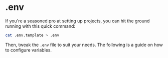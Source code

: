 # .env

If you're a seasoned pro at setting up projects, you can hit the ground running with this quick command:

```bash
cat .env.template > .env
```

Then, tweak the `.env` file to suit your needs. The following is a guide on how to configure variables.
